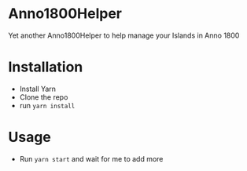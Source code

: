 # Anno1800Helper
Yet another Anno1800Helper to help manage your Islands in Anno 1800

# Installation
- Install Yarn
- Clone the repo
- run `yarn install`

# Usage
- Run `yarn start` and wait for me to add more